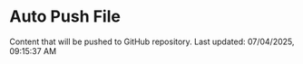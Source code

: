 # Auto Push File

Content that will be pushed to GitHub repository.
Last updated: 07/04/2025, 09:15:37 AM